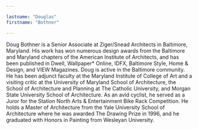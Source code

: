 ```yaml
---

lastname: "Douglas"
firstname: "Bothner"

---
```


Doug Bothner is a Senior Associate at Ziger/Snead Architects in Baltimore, Maryland. His work has won numerous design awards from the Baltimore and Maryland chapters of the American Institute of Architects, and has been published in Dwell, Wallpaper* Online, IDFX, Baltimore Style, Home & Design, and VIEW Magazines. Doug is active in the Baltimore community. He has been adjunct faculty at the Maryland Institute of College of Art and a visiting critic at the University of Maryland School of Architecture, the School of Architecture and Planning at The Catholic University, and Morgan State University School of Architecture. As an avid cyclist, he served as a Juror for the Station North Arts & Entertainment Bike Rack Competition. He holds a Master of Architecture from the Yale University School of Architecture where he was awarded The Drawing Prize in 1996, and he graduated with Honors in Painting from Wesleyan University.
